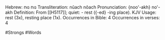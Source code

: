 Hebrew: נוח נוּח
Transliteration: nûach nôach
Pronunciation: {noo'-akh} no'-akh
Definition: From [[H5117]]; quiet: - rest ({-ed} -ing place).
KJV Usage: rest (3x), resting place (1x).
Occurrences in Bible: 4
Occurrences in verses: 4

#Strongs #Words 